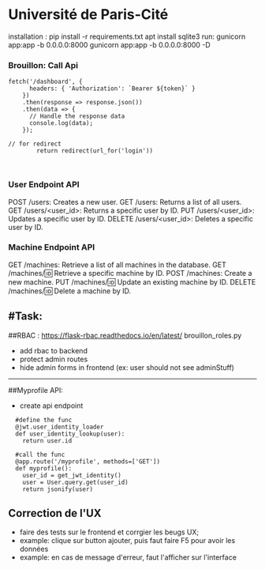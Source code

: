 # Université de Paris-Cité

installation :
pip install -r requirements.txt
apt install sqlite3
run:
gunicorn app:app -b 0.0.0.0:8000
gunicorn app:app -b 0.0.0.0:8000 -D

### Brouillon: Call Api

```
fetch('/dashboard', {
      headers: { 'Authorization': `Bearer ${token}` }
    })
    .then(response => response.json())
    .then(data => {
      // Handle the response data
      console.log(data);
    });

// for redirect
        return redirect(url_for('login'))



```

### User Endpoint API

POST /users: Creates a new user.
GET /users: Returns a list of all users.
GET /users/<user_id>: Returns a specific user by ID.
PUT /users/<user_id>: Updates a specific user by ID.
DELETE /users/<user_id>: Deletes a specific user by ID.

### Machine Endpoint API

GET /machines: Retrieve a list of all machines in the database.
GET /machines/:id: Retrieve a specific machine by ID.
POST /machines: Create a new machine.
PUT /machines/:id: Update an existing machine by ID.
DELETE /machines/:id: Delete a machine by ID.

## #Task:

##RBAC :
https://flask-rbac.readthedocs.io/en/latest/
brouillon_roles.py

- add rbac to backend
- protect admin routes
- hide admin forms in frontend (ex: user should not see adminStuff)

---

##Myprofile API:

- create api endpoint

```
  #define the func
  @jwt.user_identity_loader
  def user_identity_lookup(user):
    return user.id

  #call the func
  @app.route('/myprofile', methods=['GET'])
  def myprofile():
    user_id = get_jwt_identity()
    user = User.query.get(user_id)
    return jsonify(user)
```

## Correction de l'UX

- faire des tests sur le frontend et corrgier les beugs UX;
- example: clique sur button ajouter, puis faut faire F5 pour avoir les données
- example: en cas de message d'erreur, faut l'afficher sur l'interface
